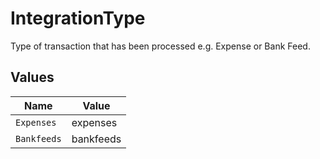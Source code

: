 # IntegrationType

Type of transaction that has been processed e.g. Expense or Bank Feed.


## Values

| Name        | Value       |
| ----------- | ----------- |
| `Expenses`  | expenses    |
| `Bankfeeds` | bankfeeds   |